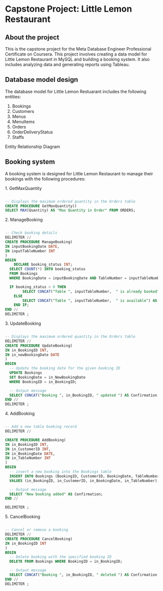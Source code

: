 # Capstone Project: Little Lemon Restaurant

## About the project ##
This is the capstone project for the Meta Database Engineer Professional Certificate on Coursera. This project involves creating a data model for Little Lemon Restaurant in MySQL and building a booking system. It also includes analyzing data and generating reports using Tableau.

## Database model design ##
The database model for Little Lemon Restuarant includes the following entities:
1. Bookings
2. Customers
3. Menus
4. MenuItems
5. Orders
6. OrderDeliveryStatus
7. Staffs

Entity Relationship Diagram
<p>
  <src="">
</p>

## Booking system ##
A booking system is designed for Little Lemon Restaurant to manage their bookings with the following procedures:

<p>
1. GetMaxQuantity
</p>

```sql

-- Displays the maximum ordered quantity in the Orders table
CREATE PROCEDURE GetMaxQuantity()
SELECT MAX(Quantity) AS "Max Quantity in Order" FROM ORDERS;

```

<p>
2. ManageBooking
</p>

```sql

-- Check booking details
DELIMITER //
CREATE PROCEDURE ManageBooking(
IN inputBookingDate DATE, 
IN inputTableNumber INT
)
BEGIN
	DECLARE booking_status INT;
  SELECT COUNT(*) INTO booking_status
  FROM Bookings
  WHERE BookingDate = inputBookingDate AND TableNumber = inputTableNumber;

  IF booking_status > 0 THEN
		SELECT CONCAT("Table ", inputTableNumber,  " is already booked") AS "Booking status";
	ELSE
		SELECT CONCAT("Table ", inputTableNumber,  " is available") AS "Booking status";
	END IF;
END //
DELIMITER ;

```

<p>
3. UpdateBooking 
</p>

```sql

-- Displays the maximum ordered quantity in the Orders table
DELIMITER //
CREATE PROCEDURE UpdateBooking(
IN in_BookingID INT,
IN in_newBookingDate DATE
)
BEGIN
  -- Update the booking date for the given booking ID
  UPDATE Bookings
  SET BookingDate = in_NewBookingDate
  WHERE BookingID = in_BookingID;

  -- Output message
  SELECT CONCAT("Booking ", in_BookingID, " updated ") AS Confirmation;
END //
DELIMITER ;

```

<p>
4. AddBooking
</p>

```sql

-- Add a new table booking record
DELIMITER //

CREATE PROCEDURE AddBooking(
IN in_BookingID INT,
IN in_CustomerID INT,
IN in_BookingDate DATE,
IN in_TableNumber INT
)
BEGIN
  -- insert a new booking into the Bookings table
  INSERT INTO Bookings (BookingID, CustomerID, BookingDate, TableNumber)
  VALUES (in_BookingID, in_CustomerID, in_BookingDate, in_TableNumber);

  -- Output message
  SELECT "New booking added" AS Confirmation;
END //

DELIMITER ;


```

<p>
5. CancelBooking
</p>

```sql

-- Cancel or remove a booking
DELIMITER //
CREATE PROCEDURE CancelBooking(
IN in_BookingID INT
)
BEGIN
  -- Delete booking with the specified booking ID
  DELETE FROM Bookings WHERE BookingID = in_BookingID;

  -- Output message
  SELECT CONCAT("Booking ", in_BookingID, " deleted ") AS Confirmation;
END //
DELIMITER ;


```
